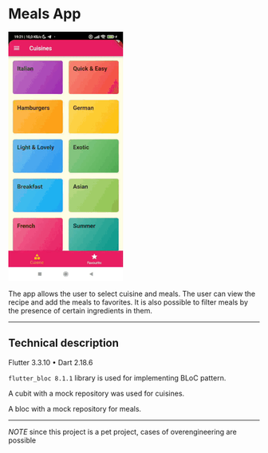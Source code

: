 # Meals App

![app](assets/images/app.gif)


The app allows the user to select cuisine and meals. The user can view the recipe and add the meals to favorites. It is also possible to filter meals by the presence of certain ingredients in them.
___
## Technical description

Flutter 3.3.10 • Dart 2.18.6

`flutter_bloc 8.1.1` library is used for implementing BLoC pattern.

A cubit with a mock repository was used for cuisines.

A bloc with a mock repository for meals.
___

*NOTE* since this project is a pet project, cases of overengineering are possible






